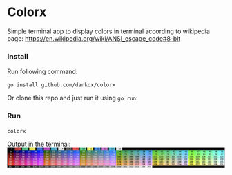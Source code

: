 # Colorx

Simple terminal app to display colors in terminal according to wikipedia page:
https://en.wikipedia.org/wiki/ANSI_escape_code#8-bit

### Install
Run following command:
```
go install github.com/dankox/colorx
```

Or clone this repo and just run it using `go run`:

### Run

```
colorx
```
Output in the terminal:
![screenshot](screenshots/output.png "Output")
